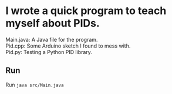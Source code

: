 # I wrote a quick program to teach myself about PIDs.
Main.java: A Java file for the program.\
Pid.cpp: Some Arduino sketch I found to mess with.\
Pid.py: Testing a Python PID library.

## Run
Run ```java src/Main.java```
